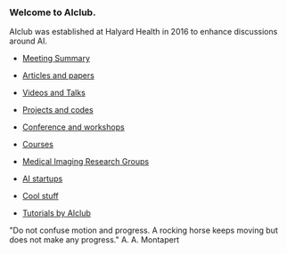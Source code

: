 ### Welcome to AIclub.

AIclub was established at Halyard Health in 2016 to enhance discussions around AI.



* [Meeting Summary](https://github.com/mravendi/AIclub/blob/master/meetings.md)

* [Articles and papers](https://github.com/mravendi/AIclub/blob/master/articles.md)

* [Videos and Talks](https://github.com/mravendi/AIclub/blob/master/videosandlinks.md)

* [Projects and codes](https://github.com/mravendi/AIclub/blob/master/projects.md)

* [Conference and workshops](https://github.com/mravendi/AIclub/blob/master/conferences.md)

* [Courses](https://github.com/mravendi/AIclub/blob/master/courses.md)

* [Medical Imaging Research Groups](https://github.com/mravendi/AIclub/blob/master/medimaginggroups.md)

* [AI startups](https://github.com/mravendi/AIclub/blob/master/aistartups.md)

* [Cool stuff](https://github.com/mravendi/AIclub/blob/master/coolstuff.md)

* [Tutorials by AIclub](https://github.com/mravendi/AIclub/blob/master/tutorials.md)





"Do not confuse motion and progress. A rocking horse keeps
moving but does not make any progress." A. A. Montapert
